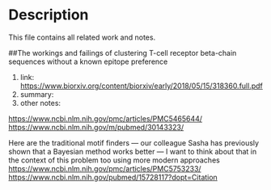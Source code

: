 # Description
This file contains all related work and notes. 

##The	workings	and	failings	of	clustering	T-cell	receptor	beta-chain sequences	without a known	epitope	preference
1. link: https://www.biorxiv.org/content/biorxiv/early/2018/05/15/318360.full.pdf
2. summary: 
3. other notes: 

https://www.ncbi.nlm.nih.gov/pmc/articles/PMC5465644/
https://www.ncbi.nlm.nih.gov/m/pubmed/30143323/

Here are the traditional motif finders — our colleague Sasha has previously shown that a Bayesian method works better
— I want to think about that in the context of this problem too using more modern approaches
https://www.ncbi.nlm.nih.gov/pmc/articles/PMC5753233/
https://www.ncbi.nlm.nih.gov/pubmed/15728117?dopt=Citation 
